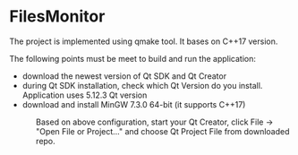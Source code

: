 # FilesMonitor

The project is implemented using qmake tool. It bases on C++17 version.

The following points must be meet to build and run the application:</br>
<ul>
    <li>download the newest version of Qt SDK and Qt Creator</li>
    <li>during Qt SDK installation, check which Qt Version do you install. Application uses 5.12.3 Qt version</li>
    <li>download and install MinGW 7.3.0 64-bit (it supports C++17)</li>
<ul>

Based on above configuration, start your Qt Creator, click File -> "Open File or Project..." and choose Qt Project File from downloaded repo. 

